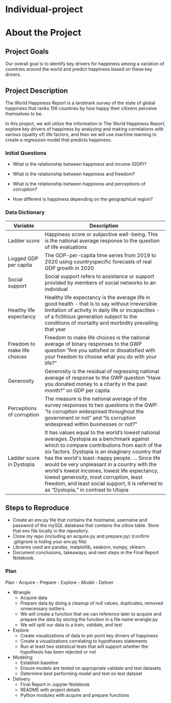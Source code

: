 # Individual-project
# About the Project

## Project Goals

Our overall goal is to identify key drivers for happiness among a variation of countries around the world and predict happiness based on these key drivers.


## Project Description

The World Happiness Report is a landmark survey of the state of global happiness that ranks 156 countries by how happy their citizens perceive themselves to be.

In this project, we will utilize the information in The World Happiness Report, explore key drivers of happiness by analyzing and making correlations with various (quality of) life factors, and then we will use machine learning to create a regression model that predicts happiness.


### Initial Questions

- What is the relationship between happiness and income (GDP)?

- What is the relationship between happiness and freedom?
    
- What is the relationship between happiness and perceptions of corruption?

- How different is happiness depending on the geographical region?



### Data Dictionary

| Variable            |     Description  |     
| ----------------    | ------------------ |
|Ladder score          | Happiness score or subjective well-being. This is the national average response to the question of life evaluations |
|Logged GDP per capita         | The GDP-per-capita time series from 2019 to 2020 using countryspecific forecasts of real GDP growth in 2020 |
|Social support             | Social support refers to assistance or support provided by members of social networks to an individual |
|Healthy life expectancy          | Healthy life expectancy is the average life in good health - that is to say without irreversible limitation of activity in daily life or incapacities - of a fictitious generation subject to the conditions of mortality and morbidity prevailing that year |
|Freedom to make life choices   | Freedom to make life choices is the national average of binary responses to the GWP question “Are you satisfied or dissatisfied with your freedom to choose what you do with your life?” |
|Generosity | Generosity is the residual of regressing national average of response to the GWP question “Have you donated money to a charity in the past month?” on GDP per capita |
|Perceptions of corruption           | The measure is the national average of the survey responses to two questions in the GWP: “Is corruption widespread throughout the government or not” and “Is corruption widespread within businesses or not?”  |
|Ladder score in Dystopia                 | It has values equal to the world’s lowest national averages. Dystopia as a benchmark against which to compare contributions from each of the six factors. Dystopia is an imaginary country that has the world's least-happy people. ... Since life would be very unpleasant in a country with the world's lowest incomes, lowest life expectancy, lowest generosity, most corruption, least freedom, and least social support, it is referred to as “Dystopia,” in contrast to Utopia |



## Steps to Reproduce

- Create an env.py file that contains the hostname, username and password of the mySQL database that contains the zillow table. Store that env file locally in the repository.
- Clone my repo (including an acquire.py and prepare.py) (confirm .gitignore is hiding your env.py file)
- Libraries used are pandas, matplotlib, seaborn, numpy, sklearn.
- Document conclusions, takeaways, and next steps in the Final Report Notebook.

### Plan

Plan - Acquire - Prepare - Explore - Model - Deliver

- Wrangle
    - Acquire data
    - Prepare data by doing a cleanup of null values, duplicates, removed unnecessary outliers.
    - We will create a function that we can reference later to acquire and prepare the data by storing the function in a file name wrangle.py
    - We will split our data to a train, validate, and test
- Explore
    - Create visualizations of data to pin point key drivers of happiness
    - Create a visualizations correlating to hypotheses statements
    - Run at least two statistical tests that will support whether the hypothesis has been rejected or not
- Modeling
    - Establish baseline
    - Ensure models are tested on appropriate validate and test datasets
    - Determine best performing model and test on test dataset
- Delivery
    - Final Report in Jupyter Notebook
    - README with project details
    - Python modules with acquire and prepare functions